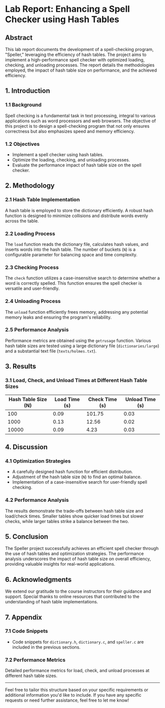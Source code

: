 # Lab Report: Enhancing a Spell Checker using Hash Tables

## Abstract

This lab report documents the development of a spell-checking program, "Speller," leveraging the efficiency of hash tables. The project aims to implement a high-performance spell checker with optimized loading, checking, and unloading processes. The report details the methodologies employed, the impact of hash table size on performance, and the achieved efficiency.

## 1. Introduction

### 1.1 Background

Spell checking is a fundamental task in text processing, integral to various applications such as word processors and web browsers. The objective of this project is to design a spell-checking program that not only ensures correctness but also emphasizes speed and memory efficiency.

### 1.2 Objectives

- Implement a spell checker using hash tables.
- Optimize the loading, checking, and unloading processes.
- Evaluate the performance impact of hash table size on the spell checker.

## 2. Methodology

### 2.1 Hash Table Implementation

A hash table is employed to store the dictionary efficiently. A robust hash function is designed to minimize collisions and distribute words evenly across the table.

### 2.2 Loading Process

The `load` function reads the dictionary file, calculates hash values, and inserts words into the hash table. The number of buckets (`N`) is a configurable parameter for balancing space and time complexity.

### 2.3 Checking Process

The `check` function utilizes a case-insensitive search to determine whether a word is correctly spelled. This function ensures the spell checker is versatile and user-friendly.

### 2.4 Unloading Process

The `unload` function efficiently frees memory, addressing any potential memory leaks and ensuring the program's reliability.

### 2.5 Performance Analysis

Performance metrics are obtained using the `getrusage` function. Various hash table sizes are tested using a large dictionary file (`dictionaries/large`) and a substantial text file (`texts/holmes.txt`).

## 3. Results

### 3.1 Load, Check, and Unload Times at Different Hash Table Sizes

| Hash Table Size (N) | Load Time (s) | Check Time (s) | Unload Time (s) |
|----------------------|---------------|-----------------|------------------|
| 100                | 0.09          | 101.75          | 0.03             |
| 1000               | 0.13          | 12.56           | 0.02             |
| 10000              | 0.09          | 4.23            | 0.03             |

## 4. Discussion

### 4.1 Optimization Strategies

- A carefully designed hash function for efficient distribution.
- Adjustment of the hash table size (`N`) to find an optimal balance.
- Implementation of a case-insensitive search for user-friendly spell checking.

### 4.2 Performance Analysis

The results demonstrate the trade-offs between hash table size and load/check times. Smaller tables show quicker load times but slower checks, while larger tables strike a balance between the two.

## 5. Conclusion

The Speller project successfully achieves an efficient spell checker through the use of hash tables and optimization strategies. The performance analysis underscores the impact of hash table size on overall efficiency, providing valuable insights for real-world applications.

## 6. Acknowledgments

We extend our gratitude to the course instructors for their guidance and support. Special thanks to online resources that contributed to the understanding of hash table implementations.

## 7. Appendix

### 7.1 Code Snippets

- Code snippets for `dictionary.h`, `dictionary.c`, and `speller.c` are included in the previous sections.

### 7.2 Performance Metrics

Detailed performance metrics for load, check, and unload processes at different hash table sizes.

---

Feel free to tailor this structure based on your specific requirements or additional information you'd like to include. If you have any specific requests or need further assistance, feel free to let me know!
